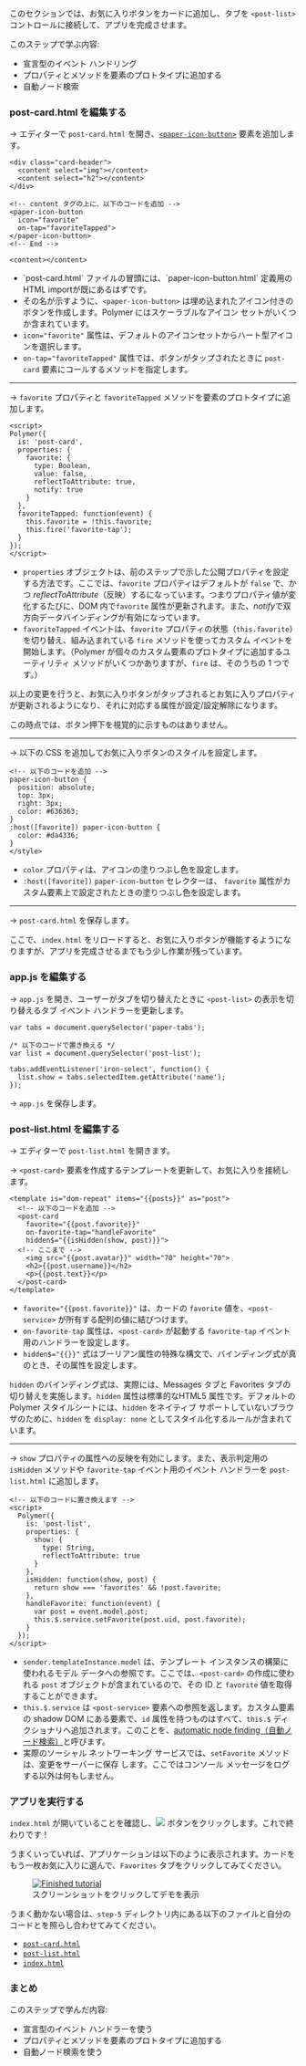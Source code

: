 ﻿<toc-element></toc-element>

このセクションでは、お気に入りボタンをカードに追加し、タブを `<post-list>` コントロールに接続して、アプリを完成させます。

このステップで学ぶ内容:

-   宣言型のイベント ハンドリング
-   プロパティとメソッドを要素のプロトタイプに追加する
-   自動ノード検索 

### post-card.html を編集する

<div class="yt-embed">
  <google-youtube
    videoid="qym7deY53SY"
    width="16"
    height="9"
    rel="0"
    autoplay="0"
    fluid>
  </google-youtube>
</div>

&rarr; エディターで `post-card.html` を開き、<code><a href="https://elements.polymer-project.org/elements/paper-icon-button">&lt;paper-icon-button></a></code> 要素を追加します。

```side-by-side
<div class="card-header">
  <content select="img"></content>
  <content select="h2"></content>
</div>

<!-- content タグの上に、以下のコードを追加 -->
<paper-icon-button
  icon="favorite"
  on-tap="favoriteTapped">
</paper-icon-button>
<!-- End -->

<content></content>
```

<ul class="side-by-side">
  <li>`post-card.html` ファイルの冒頭には、`paper-icon-button.html` 定義用のHTML importが既にあるはずです。</li>
  <li>その名が示すように、<code>&lt;paper-icon-button&gt;</code> は埋め込まれたアイコン付きのボタンを作成します。Polymer にはスケーラブルなアイコン セットがいくつか含まれています。</li>
  <li><code>icon="favorite"</code> 属性は、デフォルトのアイコンセットからハート型アイコンを選択します。</li>
  <li><code>on-tap=</code><wbr><code>"favoriteTapped"</code> 属性では、ボタンがタップされたときに <code>post-card</code> 要素にコールするメソッドを指定します。
</li>
</ul>

<hr>

&rarr; `favorite` プロパティと `favoriteTapped` メソッドを要素のプロトタイプに追加します。
 

```side-by-side
<script>
Polymer({
  is: 'post-card',
  properties: {
    favorite: {
      type: Boolean,
      value: false,
      reflectToAttribute: true,
      notify: true
    }
  },
  favoriteTapped: function(event) {
    this.favorite = !this.favorite;
    this.fire('favorite-tap');
  }
});
</script>
```

<ul class="side-by-side">
  <li><code>properties</code> オブジェクトは、前のステップで示した公開プロパティを設定する方法です。ここでは、<code>favorite</code> プロパティはデフォルトが <code>false</code> で、かつ <em>reflectToAttribute</em>（反映）するになっています。つまりプロパティ値が変化するたびに、DOM 内で<code>favorite</code> 属性が更新されます。また、<em>notify</em>で双方向データバインディングが有効になっています。</li>
  <li><code>favoriteTapped</code> イベントは、<code>favorite</code> プロパティの状態（<code>this.favorite</code>）を切り替え、組み込まれている <code>fire</code> メソッドを使ってカスタム イベントを開始します。（Polymer が個々のカスタム要素のプロトタイプに追加するユーティリティ メソッドがいくつかありますが、<code>fire</code> は、そのうちの 1 つです。）</li>
</ul>

以上の変更を行うと、お気に入りボタンがタップされるとお気に入りプロパティが更新されるようになり、それに対応する属性が設定/設定解除になります。

この時点では、ボタン押下を視覚的に示すものはありません。

<hr>

&rarr; 以下の CSS を追加してお気に入りボタンのスタイルを設定します。

```side-by-side
<!-- 以下のコードを追加 -->
paper-icon-button {
  position: absolute;
  top: 3px;
  right: 3px;
  color: #636363;
}
:host([favorite]) paper-icon-button {
  color: #da4336;
}
</style>
```

<ul class="side-by-side">
  <li><code>color</code> プロパティは、アイコンの塗りつぶし色を設定します。</li>
  <li><code>:host([favorite])</code> <code>paper-icon-button</code> セレクターは、 <code>favorite</code> 属性がカスタム要素上で設定されたときの塗りつぶし色を設定します。</li>
</ul>

<hr>

&rarr; `post-card.html` を保存します。
   
ここで、`index.html` をリロードすると、お気に入りボタンが機能するようになりますが、アプリを完成させるまでもう少し作業が残っています。

### app.js を編集する

<div class="yt-embed">
  <google-youtube
    videoid="prneaX8RwY0"
    width="16"
    height="9"
    rel="0"
    autoplay="0"
    fluid>
  </google-youtube>
</div>

&rarr; `app.js` を開き、ユーザーがタブを切り替えたときに `<post-list>` の表示を切り替えるタブ イベント ハンドラーを更新します。

    var tabs = document.querySelector('paper-tabs');

    /* 以下のコードで置き換える */
    var list = document.querySelector('post-list');

    tabs.addEventListener('iron-select', function() {
      list.show = tabs.selectedItem.getAttribute('name');
    });

&rarr; `app.js` を保存します。

### post-list.html を編集する

&rarr; エディターで `post-list.html` を開きます。

&rarr; `<post-card>` 要素を作成するテンプレートを更新して、お気に入りを接続します。

```side-by-side
<template is="dom-repeat" items="{{posts}}" as="post">
  <!-- 以下のコードを追加 -->
  <post-card
    favorite="{{post.favorite}}"
    on-favorite-tap="handleFavorite"
    hidden$="{{isHidden(show, post)}}">
  <!-- ここまで -->
    <img src="{{post.avatar}}" width="70" height="70">
    <h2>{{post.username}}</h2>
    <p>{{post.text}}</p>
  </post-card>
</template>
```

<ul class="side-by-side">
  <li><code>favorite=<wbr>"{{post.favorite}}"</code> は、カードの <code>favorite</code> 値を、<code>&lt;post-service&gt;</code> が所有する配列の値に結びつけます。</li>
  <li><code>on-favorite-tap</code> 属性は、<code>&lt;post-card&gt;</code> が起動する <code>favorite-tap</code> イベント用のハンドラーを設定します。</li>
  <li><code>hidden$=</code><wbr><code>"{{}}"</code> 式はブーリアン属性の特殊な構文で、バインディング式が真のとき、その属性を設定します。
 </li>
</ul>

`hidden` のバインディング式は、実際には、Messages タブと Favorites タブの切り替えを実施します。`hidden` 属性は標準的なHTML5 属性です。デフォルトのPolymer スタイルシートには、`hidden` をネイティブ サポートしていないブラウザのために、`hidden` を `display: none` としてスタイル化するルールが含まれています。

<hr>

<div class="yt-embed">
  <google-youtube
    videoid="aBbs3QUgFHs"
    width="16"
    height="9"
    rel="0"
    autoplay="0"
    fluid>
  </google-youtube>
</div>

&rarr; `show` プロパティの属性への反映を有効にします。また、表示判定用の `isHidden` メソッドや `favorite-tap` イベント用のイベント ハンドラーを `post-list.html` に追加します。

```side-by-side
<!-- 以下のコードに置き換えます -->
<script>
  Polymer({
    is: 'post-list',
    properties: {
      show: {
        type: String,
        reflectToAttribute: true
      }
    },
    isHidden: function(show, post) {
      return show === 'favorites' && !post.favorite;
    },
    handleFavorite: function(event) {
      var post = event.model.post;
      this.$.service.setFavorite(post.uid, post.favorite);
    }
  });
</script>
```

<ul class="side-by-side">
  <li><code>sender<wbr>.templateInstance<wbr>.model</code> は、テンプレート インスタンスの構築に使われるモデル データへの参照です。ここでは、<code>&lt;post-card&gt;</code> の作成に使われる <code>post</code> オブジェクトが含まれているので、その ID と <code>favorite</code>  値を取得することができます。</li>
  <li><code>this.$.service</code> は <code>&lt;post-service&gt;</code> 要素への参照を返します。カスタム要素の shadow DOM にある要素で、<code>id</code> 属性を持つものはすべて、<code>this.$</code> ディクショナリへ追加されます。このことを、<a href="https://www.polymer-project.org/1.0/docs/devguide/local-dom.html#node-finding">automatic node finding（自動ノード検索）</a>と呼びます。</li>
  <li>実際のソーシャル ネットワーキング サービスでは、<code>setFavorite</code> メソッドは、変更をサーバーに保存 します。ここではコンソール メッセージをログする以外は何もしません。</li>
</ul>

### アプリを実行する

`index.html` が開いていることを確認し、<img src="img/runbutton.png" class="icon"> ボタンをクリックします。これで終わりです！

うまくいっていれば、アプリケーションは以下のように表示されます。カードをもう一枚お気に入りに選んで、`Favorites` タブをクリックしてみてください。

<figure layout vertical center>
  <a href="//polymer-project.org/apps/polymer-tutorial/finished/" class="unquote-link">
    <img src="img/s5-app.png" alt="Finished tutorial">
  </a>
  <figcaption>
    スクリーンショットをクリックしてデモを表示
  </figcaption>
</figure>

うまく動かない場合は、`step-5` ディレクトリ内にある以下のファイルと自分のコードとを照らし合わせてみてください。

-   [`post-card.html`](https://github.com/pikotea/its-hackademic/blob/master/static/codelabs/1-polymer-first-app/PolymerApp/step-5/post-card.html)
-   [`post-list.html`](https://github.com/pikotea/its-hackademic/blob/master/static/codelabs/1-polymer-first-app/PolymerApp/step-5/post-list.html)
-   [`index.html`](https://github.com/pikotea/its-hackademic/blob/master/static/codelabs/1-polymer-first-app/PolymerApp/step-5/index.html)

### まとめ

このステップで学んだ内容:

- 宣言型のイベント ハンドラーを使う
- プロパティとメソッドを要素のプロトタイプに追加する
- 自動ノード検索を使う
